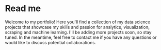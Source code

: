 # Read me

Welcome to my portfolio! Here you'll find a collection of my data science projects that showcase my skills and passion for analytics, visualization, scraping and machine learning. I'll be adding more projects soon, so stay tuned.
In the meantime, feel free to contact me if you have any questions or would like to discuss potential collaborations.
